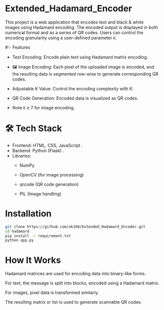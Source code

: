 # Extended_Hadamard_Encoder
This project is a web application that encodes text and black & white images using Hadamard encoding. The encoded output is displayed in both numerical format and as a series of QR codes. Users can control the encoding granularity using a user-defined parameter ``K``.

#✨ Features
-  Text Encoding: Encode plain text using Hadamard matrix encoding.

- 🖼 Image Encoding: Each pixel of the uploaded image is encoded, and the resulting data is segmented row-wise to generate corresponding QR codes.

-  Adjustable K Value: Control the encoding complexity with K.

-  QR Code Generation: Encoded data is visualized as QR codes.

- Note ``K`` ≥ 7 for image encoding.
  
# 🛠️ Tech Stack
- Frontend: HTML, CSS, JavaScript .
- Backend: Python (Flask) .
- Libraries:
  - NumPy

  - OpenCV (for image processing)

  - qrcode (QR code generation)

  - PIL (Image handling)
# Installation 
```bash
git clone https://github.com/ak160/Extended_Hadamard_Encoder.git
cd hadamard
pip install -r requirement.txt
python app.py
```
# How It Works
Hadamard matrices are used for encoding data into binary-like forms.

For text, the message is split into blocks, encoded using a Hadamard matrix.

For images, pixel data is transformed similarly.

The resulting matrix or list is used to generate scannable QR codes.
